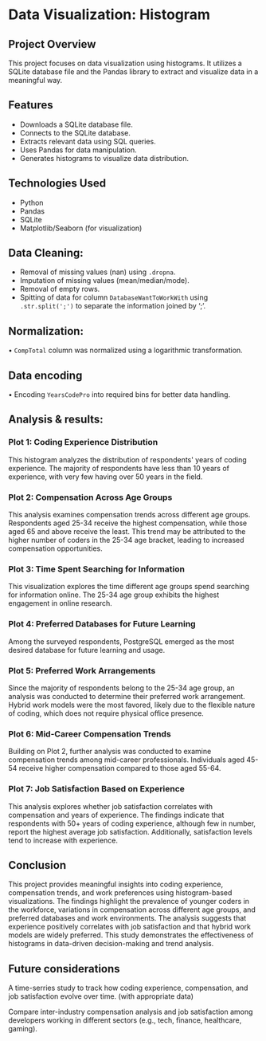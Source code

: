 # Data Visualization: Histogram

## Project Overview
This project focuses on data visualization using histograms. It utilizes a SQLite database file and the Pandas library to extract and visualize data in a meaningful way.

## Features

- Downloads a SQLite database file.
- Connects to the SQLite database.
- Extracts relevant data using SQL queries.
- Uses Pandas for data manipulation.
- Generates histograms to visualize data distribution.

## Technologies Used

-	Python
-	Pandas
-	SQLite
-	Matplotlib/Seaborn (for visualization)

## Data Cleaning:

-	Removal of missing values (nan) using `.dropna`.
-	Imputation of missing values (mean/median/mode).
-	Removal of empty rows.
-	Spitting of data for column `DatabaseWantToWorkWith` using `.str.split(';')` to separate the information joined by ‘;’.

## Normalization:

•	`CompTotal` column was normalized using a logarithmic transformation.

## Data encoding 

•	Encoding `YearsCodePro` into required bins for better data handling.

## Analysis & results:

### Plot 1: Coding Experience Distribution

This histogram analyzes the distribution of respondents' years of coding experience. The majority of respondents have less than 10 years of experience, with very few having over 50 years in the field.

### Plot 2: Compensation Across Age Groups

This analysis examines compensation trends across different age groups. Respondents aged 25-34 receive the highest compensation, while those aged 65 and above receive the least. This trend may be attributed to the higher number of coders in the 25-34 age bracket, leading to increased compensation opportunities.

### Plot 3: Time Spent Searching for Information

This visualization explores the time different age groups spend searching for information online. The 25-34 age group exhibits the highest engagement in online research.

### Plot 4: Preferred Databases for Future Learning

Among the surveyed respondents, PostgreSQL emerged as the most desired database for future learning and usage.

### Plot 5: Preferred Work Arrangements

Since the majority of respondents belong to the 25-34 age group, an analysis was conducted to determine their preferred work arrangement. Hybrid work models were the most favored, likely due to the flexible nature of coding, which does not require physical office presence.

### Plot 6: Mid-Career Compensation Trends

Building on Plot 2, further analysis was conducted to examine compensation trends among mid-career professionals. Individuals aged 45-54 receive higher compensation compared to those aged 55-64.

### Plot 7: Job Satisfaction Based on Experience

This analysis explores whether job satisfaction correlates with compensation and years of experience. The findings indicate that respondents with 50+ years of coding experience, although few in number, report the highest average job satisfaction. Additionally, satisfaction levels tend to increase with experience.

## Conclusion

This project provides meaningful insights into coding experience, compensation trends, and work preferences using histogram-based visualizations. The findings highlight the prevalence of younger coders in the workforce, variations in compensation across different age groups, and preferred databases and work environments. The analysis suggests that experience positively correlates with job satisfaction and that hybrid work models are widely preferred. This study demonstrates the effectiveness of histograms in data-driven decision-making and trend analysis.

## Future considerations

A time-serries study to track how coding experience, compensation, and job satisfaction evolve over time. (with appropriate data)

Compare inter-industry compensation analysis and job satisfaction among developers working in different sectors (e.g., tech, finance, healthcare, gaming).
